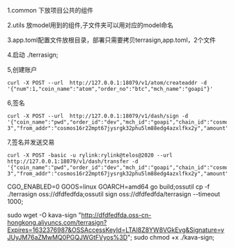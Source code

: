 1.common 下放项目公共的组件

2.utils 放model用到的组件,子文件夹可以用对应的model命名

3.app.toml配置文件放根目录，部署只需要拷贝terrasign,app.toml，2个文件

4.启动 ./terrasign;

5,创建账户
```
curl -X POST --url  http://127.0.0.1:18079/v1/atom/createaddr -d '{"num":1,"coin_name":"atom","order_no":"btc","mch_name":"goapi"}'
```
6,签名
```
curl -X POST --url  http://127.0.0.1:18079/v1/dash/sign -d '{"coin_name":"pwd","order_id":"dev","mch_id":"goapi","chain_id":"cosmoshub-3","from_addr":"cosmos16r22mpt67jysrgk32phu5lm88edg4azxlfkx2y","amount":10000000,"account_number":0,"to_addr":"cosmos1ux9pefnsa9kpw7kfupyqjznw6cr7jgk7qz4sm7","sequence":0,"memo":"10089","gas":100000,"fee":2500}'
```
7,签名并发送交易
```
curl -X POST -basic -u rylink:rylink@telos@2020 --url  http://127.0.0.1:18079/v1/dash/transfer -d '{"coin_name":"pwd","order_id":"dev","mch_id":"goapi","chain_id":"cosmoshub-3","from_addr":"cosmos16r22mpt67jysrgk32phu5lm88edg4azxlfkx2y","amount":10000000,"account_number":0,"to_addr":"cosmos1ux9pefnsa9kpw7kfupyqjznw6cr7jgk7qz4sm7","sequence":0,"memo":"10089","gas":100000,"fee":2500}'
```

CGO_ENABLED=0 GOOS=linux GOARCH=amd64 go build;ossutil cp -f ./terrasign  oss://dfdfedfda;ossutil sign oss://dfdfedfda/terrasign    --timeout 1000;




sudo wget -O kava-sign  "http://dfdfedfda.oss-cn-hongkong.aliyuncs.com/terrasign?Expires=1632376987&OSSAccessKeyId=LTAI8Z8YW8VGkEvg&Signature=yJUyJM76aZMwMQ0PGQJWGtFVyos%3D";
sudo chmod +x ./kava-sign;